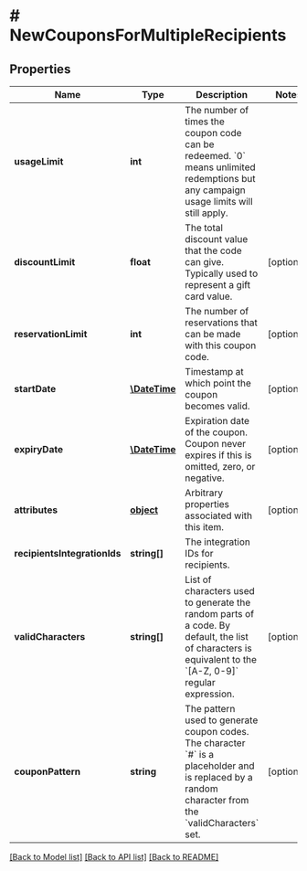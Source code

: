 # # NewCouponsForMultipleRecipients

## Properties

Name | Type | Description | Notes
------------ | ------------- | ------------- | -------------
**usageLimit** | **int** | The number of times the coupon code can be redeemed. &#x60;0&#x60; means unlimited redemptions but any campaign usage limits will still apply. | 
**discountLimit** | **float** | The total discount value that the code can give. Typically used to represent a gift card value. | [optional] 
**reservationLimit** | **int** | The number of reservations that can be made with this coupon code. | [optional] 
**startDate** | [**\DateTime**](\DateTime.md) | Timestamp at which point the coupon becomes valid. | [optional] 
**expiryDate** | [**\DateTime**](\DateTime.md) | Expiration date of the coupon. Coupon never expires if this is omitted, zero, or negative. | [optional] 
**attributes** | [**object**](.md) | Arbitrary properties associated with this item. | [optional] 
**recipientsIntegrationIds** | **string[]** | The integration IDs for recipients. | 
**validCharacters** | **string[]** | List of characters used to generate the random parts of a code. By default, the list of characters is equivalent to the &#x60;[A-Z, 0-9]&#x60; regular expression. | [optional] 
**couponPattern** | **string** | The pattern used to generate coupon codes. The character &#x60;#&#x60; is a placeholder and is replaced by a random character from the &#x60;validCharacters&#x60; set. | [optional] 

[[Back to Model list]](../../README.md#documentation-for-models) [[Back to API list]](../../README.md#documentation-for-api-endpoints) [[Back to README]](../../README.md)


